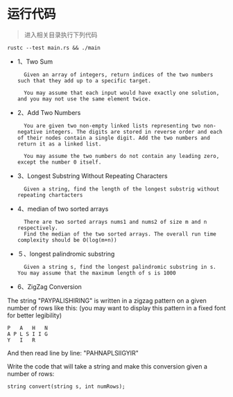 # 运行代码

> 进入相关目录执行下列代码

    rustc --test main.rs && ./main

- 1、Two Sum

        Given an array of integers, return indices of the two numbers such that they add up to a specific target.

        You may assume that each input would have exactly one solution, and you may not use the same element twice.

- 2、Add Two Numbers

        You are given two non-empty linked lists representing two non-negative integers. The digits are stored in reverse order and each of their nodes contain a single digit. Add the two numbers and return it as a linked list.

        You may assume the two numbers do not contain any leading zero, except the number 0 itself.

- 3、Longest Substring Without Repeating Characters

        Given a string, find the length of the longest substrig without repeating chartacters

- 4、median of two sorted arrays
        
        There are two sorted arrays nums1 and nums2 of size m and n respectively.
        Find the median of the two sorted arrays. The overall run time complexity should be O(log(m+n))

- ５、longest palindromic substring

        Given a string s, find the longest palindromic substring in s. You may assume that the maximum length of s is 1000
        
 - 6、ZigZag Conversion
 
 The string "PAYPALISHIRING" is written in a zigzag pattern on a given number of rows like this: (you may want to display this pattern in a fixed font for better legibility)
 
    P   A   H   N
    A P L S I I G
    Y   I   R
 And then read line by line: "PAHNAPLSIIGYIR"
 
 Write the code that will take a string and make this conversion given a number of rows:
    
    string convert(string s, int numRows);
 
